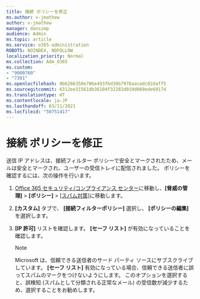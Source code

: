 ```yaml
---
title: 接続 ポリシーを修正
ms.author: v-jmathew
author: v-jmathew
manager: dansimp
audience: Admin
ms.topic: article
ms.service: o365-administration
ROBOTS: NOINDEX, NOFOLLOW
localization_priority: Normal
ms.collection: Adm_O365
ms.custom:
- "9000760"
- "7391"
ms.openlocfilehash: 0b6286350e706e493f6d30b7978aacedc02daff5
ms.sourcegitcommit: 6312ee31561db36104f32282d019d069ede69174
ms.translationtype: HT
ms.contentlocale: ja-JP
ms.lasthandoff: 03/11/2021
ms.locfileid: "50751417"
---
```

# <a name="fix-connection-policy"></a>接続 ポリシーを修正

送信 IP アドレスは、接続フィルター ポリシーで安全とマークされたため、メールは安全とマークされ、ユーザーの受信トレイに配信されました。 ポリシーを確認するには、次の操作を行います。

1. [ Office 365 セキュリティ/コンプライアンス センター](https://go.microsoft.com/fwlink/p/?linkid=2077143)に移動し、**[脅威の管理]** > **[ポリシー]** > [[スパム対策]](https://go.microsoft.com/fwlink/?linkid=2101518)に移動します。
2. **[カスタム]** タブで、 **[接続フィルターポリシー]** 選択し、 **[ポリシーの編集]** を選択します。
3. **[IP 許可]** リストを確認します。 **[セーフ リスト]** が有効になっていることを確認します。

    > [!NOTE]
    > Microsoft は、信頼できる送信者のサード パーティ ソースにサブスクライブしています。 **[セーフ リスト]** 有効になっている場合、信頼できる送信者に誤ってスパムのマークをつけないようにします。 このオプションを選択すると、誤検知 (スパムとして分類される正常なメール) の受信数が減少するため、選択することをお勧めします。
